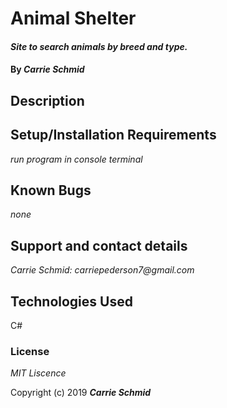 # Animal Shelter



#### _Site to search animals by breed and type._

#### By _**Carrie Schmid**_

## Description


## Setup/Installation Requirements

_run program in console terminal_

## Known Bugs

_none_



## Support and contact details


_Carrie Schmid: carriepederson7@gmail.com_

## Technologies Used

C#

### License

*MIT Liscence*

Copyright (c) 2019 **_Carrie Schmid_**
